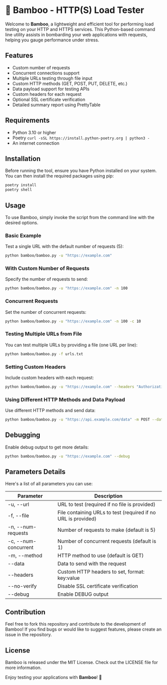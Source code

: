 # :bamboo: Bamboo - HTTP(S) Load Tester

Welcome to **Bamboo**, a lightweight and efficient tool for performing load testing on your HTTP and HTTPS services. This Python-based command line utility assists in bombarding your web applications with requests, helping you gauge performance under stress.

## Features

- Custom number of requests
- Concurrent connections support
- Multiple URLs testing through file input
- Custom HTTP methods (GET, POST, PUT, DELETE, etc.)
- Data payload support for testing APIs
- Custom headers for each request
- Optional SSL certificate verification
- Detailed summary report using PrettyTable

## Requirements

- Python 3.10 or higher
- Poetry ```curl -sSL https://install.python-poetry.org | python3 - ```
- An internet connection

## Installation

Before running the tool, ensure you have Python installed on your system. You can then install the required packages using pip:

```bash
poetry install
poetry shell
```

## Usage

To use Bamboo, simply invoke the script from the command line with the desired options.

### Basic Example

Test a single URL with the default number of requests (5):
```bash
python bamboo/bamboo.py -u "https://example.com"
```

### With Custom Number of Requests

Specify the number of requests to send:
```bash
python bamboo/bamboo.py -u "https://example.com" -n 100
```

### Concurrent Requests

Set the number of concurrent requests:
```bash
python bamboo/bamboo.py -u "https://example.com" -n 100 -c 10
```

### Testing Multiple URLs from File

You can test multiple URLs by providing a file (one URL per line):
```bash
python bamboo/bamboo.py -f urls.txt
```

### Setting Custom Headers

Include custom headers with each request:
```bash
python bamboo/bamboo.py -u "https://example.com" --headers "Authorization:Bearer YOUR_TOKEN" "Content-Type:application/json"
```

### Using Different HTTP Methods and Data Payload

Use different HTTP methods and send data:
```bash
python bamboo/bamboo.py -u "https://api.example.com/data" -m POST --data '{"key":"value"}'
```

## Debugging

Enable debug output to get more details:
```bash
python bamboo/bamboo.py -u "https://example.com" --debug
```

## Parameters Details

Here's a list of all parameters you can use:

Parameter | Description
--- | ---
-u, --url | URL to test (required if no file is provided)
-f, --file | File containing URLs to test (required if no URL is provided)
-n, --num-requests | Number of requests to make (default is 5)
-c, --num-concurrent | Number of concurrent requests (default is 1)
-m, --method | HTTP method to use (default is GET)
--data | Data to send with the request
--headers | Custom HTTP headers to set, format: key:value
--no-verify | Disable SSL certificate verification
--debug | Enable DEBUG output

## Contribution

Feel free to fork this repository and contribute to the development of Bamboo! If you find bugs or would like to suggest features, please create an issue in the repository.

## License

Bamboo is released under the MIT License. Check out the LICENSE file for more information.

Enjoy testing your applications with **Bamboo**! 🚀
